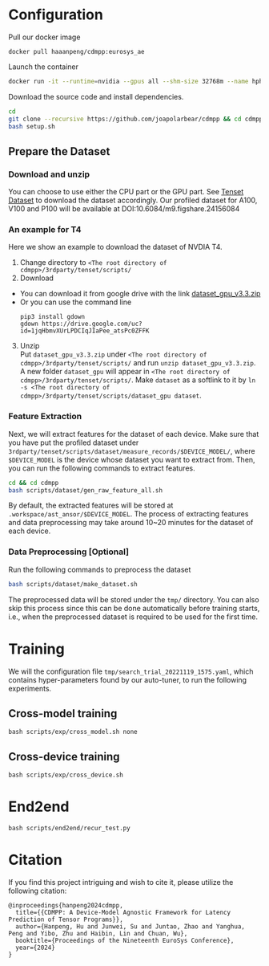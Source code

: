 # Configuration
Pull our docker image
```
docker pull haaanpeng/cdmpp:eurosys_ae
```

Launch the container
```bash
docker run -it --runtime=nvidia --gpus all --shm-size 32768m --name hphu-test haaanpeng/cdmpp:eurosys_ae /bin/bash
```

Download the source code and install dependencies.
```bash
cd
git clone --recursive https://github.com/joapolarbear/cdmpp && cd cdmpp
bash setup.sh
```

## Prepare the Dataset

### Download and unzip
You can choose to use either the CPU part or the GPU part. See [Tenset Dataset](https://github.com/tlc-pack/tenset/blob/main/docs/get_started_with_cost_model_experiments.md) to download the dataset accordingly. Our profiled dataset for A100, V100 and P100 will be available at DOI:10.6084/m9.figshare.24156084

### An example for T4
Here we show an example to download the dataset of NVDIA T4.
1. Change directory to `<The root directory of cdmpp>/3rdparty/tenset/scripts/`
2. Download
  - You can download it from google drive with the link [dataset_gpu_v3.3.zip](https://drive.google.com/file/d/1jqHbmvXUrLPDCIqJIaPee_atsPc0ZFFK/view?usp=sharing)
  - Or you can use the command line
    ```
    pip3 install gdown
    gdown https://drive.google.com/uc?id=1jqHbmvXUrLPDCIqJIaPee_atsPc0ZFFK
    ```
3. Unzip  
  Put `dataset_gpu_v3.3.zip` under `<The root directory of cdmpp>/3rdparty/tenset/scripts/` and run `unzip dataset_gpu_v3.3.zip`.
  A new folder `dataset_gpu` will appear in `<The root directory of cdmpp>/3rdparty/tenset/scripts/`. Make `dataset` as a softlink to it
  by `ln -s <The root directory of cdmpp>/3rdparty/tenset/scripts/dataset_gpu dataset`.

### Feature Extraction
Next, we will extract features for the dataset of each device. Make sure that you have put the profiled dataset under `3rdparty/tenset/scripts/dataset/measure_records/$DEVICE_MODEL/`, where `$DEVICE_MODEL` is the device whose dataset you want to extract from. Then, you can run the following commands to extract features.
```bash
cd && cd cdmpp
bash scripts/dataset/gen_raw_feature_all.sh
``` 
By default, the extracted features will be stored at `.workspace/ast_ansor/$DEVICE_MODEL`.
The process of extracting features and data preprocessing may take around 10~20 minutes for the dataset of each device.

### Data Preprocessing [Optional]
Run the following commands to preprocess the dataset
``` bash
bash scripts/dataset/make_dataset.sh
```
The preprocessed data will be stored under the `tmp/` directory. You can also skip this process since this can be done automatically before training starts, i.e., when the preprocessed dataset is required to be used for the first time. 


# Training
We will the configuration file `tmp/search_trial_20221119_1575.yaml`, which contains hyper-parameters found by our auto-tuner, to run the following experiments.

## Cross-model training
```
bash scripts/exp/cross_model.sh none
```

## Cross-device training
```
bash scripts/exp/cross_device.sh
```

# End2end

```
bash scripts/end2end/recur_test.py
```

# Citation
If you find this project intriguing and wish to cite it, please utilize the following citation:
```
@inproceedings{hanpeng2024cdmpp,
  title={{CDMPP: A Device-Model Agnostic Framework for Latency Prediction of Tensor Programs}},
  author={Hanpeng, Hu and Junwei, Su and Juntao, Zhao and Yanghua, Peng and Yibo, Zhu and Haibin, Lin and Chuan, Wu},
  booktitle={Proceedings of the Nineteenth EuroSys Conference},
  year={2024}
}
```
